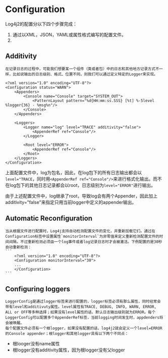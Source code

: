 Configuration
=============

Log4j2的配置分以下四个步骤完成：
1. 通过以XML，JSON，YAML或属性格式编写的配置文件。
2.


Additivity
----------
    在记录日志的过程中，可能我们想要某一个组件（类或者包）中的日志和其他地方记录方式不一样，比如说输出的日志级别、格式、位置不同，则我们可以通过定义特定的Logger来实现。

   ```
   <?xml version="1.0" encoding="UTF-8"?>
   <Configuration status="WARN">
       <Appenders>
           <Console name="Console" target="SYSTEM_OUT">
               <PatternLayout pattern="%d{HH:mm:ss.SSS} [%t] %-5level %logger{36} - %msg%n"/>
           </Console>
       </Appenders>

       <Loggers>
           <Logger name="log" level="TRACE" additivity="false">
               <AppenderRef ref="Console"/>
           </Logger>

           <Root level="ERROR">
               <AppenderRef ref="Console"/>
           </Root>
       </Loggers>
   </Configuration>
   ```
   上面配置文件中，log为包名，因此，在log包下的所有日志输出都会以`level="TRACE`，同时用`<AppenderRef ref="Console"/>`来进行格式化输出。而不在log包下的其他日志记录都会以root，日志级别为`level="ERROR"`进行输出。

   由于上述配置文件中，log继承了root，导致log会有两个Appender，因此加上additivity="false"来指定只用当前logger中定义的appender输出。

Automatic Reconfiguration
-------------------------
    当从根据文件进行配置时，Log4j支持自动检测配置文件的变化，并重新加载它们。通过在Configuration标签中设置属性`monitorInterval`为非零值来定义重新检测配置文件的时间间隔，不过重新检测必须由一个log事件或者log记录日志时才会被激活。下例配置的是30秒自动重新检测：
    ```
        <?xml version="1.0" encoding="UTF-8"?>
        <Configuration monitorInterval="30">
        ...
        </Configuration>
    ```

Configuring loggers
-------------------
    LoggerConfig是通过logger标签来进行配置的，logger标签必须有那么属性，同时经常会带有level和additivuty属性。level属性有TRACE, DEBUG, INFO, WARN, ERROR, ALL or OFF等多种选择；如果没有level属性的话，默认日志输出级别就为ERROR。每个LoggerConfig可以配置多个AppenderRef标签，当前logging时间发生时，appdenders将会被唤醒。
    每个配置文件必须有一个根logger，如果没有配置的话，log4j2就会定义一个level=ERROR的Console appender；根logger和其他logger具有以下两个不同点：

* 根looger没有name属性
* 根logger没有additivity属性，因为根logger没有父logger